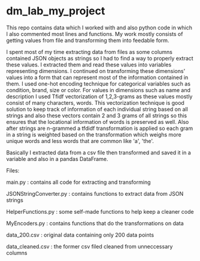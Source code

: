 # dm_lab_my_project
 This repo contains data which I worked with and also python code in which I also commented most lines and functions. My work mostly consists of getting values from file and transforming them into feedable form.

I spent most of my time extracting data from files as some columns contained JSON objects as strings so I had to find a way to properly extract these values. 
I extracted them and read these values into variables representing dimensions. I continued on transforming these dimensions' values into a form that can represent most of the information contained in them.
I used one-hot encoding technique for categorical variables such as condition, brand, size or color. For values in dimensions such as name and description I used Tfidf vectorization of 1,2,3-grams as these values mostly consist of many characters, words. This vectorization technique is good solution to keep track of information of each individual string based on all strings and also these vectors contain 2 and 3 grams of all strings so this ensures that the locational information of words is preserved as well. Also after strings are n-grammed a tfdidf transformation is applied so each gram in a string is weighted based on the transformation which weighs more unique words and less words that are common like 'a', 'the'.

Basically I extracted data from a csv file then transformed and saved it in a variable and also in a pandas DataFrame.

Files:

 main.py : contains all code for extracting and transforming
 
 JSONStringConverter.py : contains functions to extract data from JSON strings
 
 HelperFunctions.py : some self-made functions to help keep a cleaner code
 
 MyEncoders.py : contains functions that do the transformations on data
 
 data_200.csv : original data containing only 200 data points
 
 data_cleaned.csv : the former csv filed cleaned from unneccessary columns
